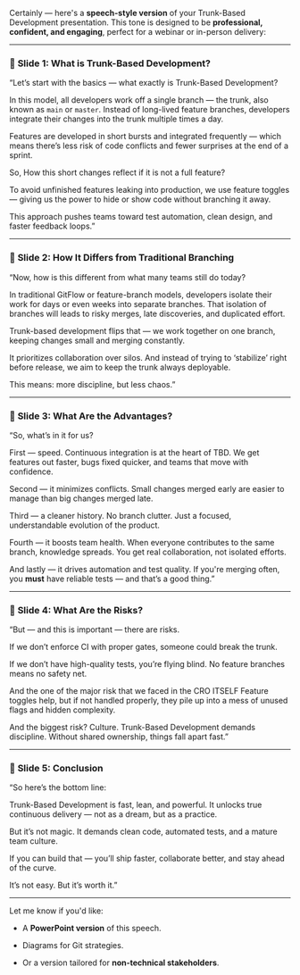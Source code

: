 Certainly — here's a **speech-style version** of your Trunk-Based Development presentation. This tone is designed to be **professional, confident, and engaging**, perfect for a webinar or in-person delivery:

---

### 🎤 **Slide 1: What is Trunk-Based Development?**

“Let’s start with the basics — what exactly is Trunk-Based Development?

In this model, all developers work off a single branch — the trunk, also known as `main` or `master`. Instead of long-lived feature branches, developers integrate their changes into the trunk multiple times a day.

Features are developed in short bursts and integrated frequently — which means there’s less risk of code conflicts and fewer surprises at the end of a sprint.

So, How this short changes reflect if it is not a full feature?

To avoid unfinished features leaking into production, we use feature toggles — giving us the power to hide or show code without branching it away.


This approach pushes teams toward test automation, clean design, and faster feedback loops.”

---

### 🎤 **Slide 2: How It Differs from Traditional Branching**

“Now, how is this different from what many teams still do today?

In traditional GitFlow or feature-branch models, developers isolate their work for days or even weeks into separate branches. That isolation of branches will leads to risky merges, late discoveries, and duplicated effort.

Trunk-based development flips that — we work together on one branch, keeping changes small and merging constantly.

It prioritizes collaboration over silos. And instead of trying to ‘stabilize’ right before release, we aim to keep the trunk always deployable.

This means: more discipline, but less chaos.”

---

### 🎤 **Slide 3: What Are the Advantages?**

“So, what’s in it for us?

First — speed. Continuous integration is at the heart of TBD. We get features out faster, bugs fixed quicker, and teams that move with confidence.

Second — it minimizes conflicts. Small changes merged early are easier to manage than big changes merged late.

Third — a cleaner history. No branch clutter. Just a focused, understandable evolution of the product.

Fourth — it boosts team health. When everyone contributes to the same branch, knowledge spreads. You get real collaboration, not isolated efforts.

And lastly — it drives automation and test quality. If you're merging often, you **must** have reliable tests — and that’s a good thing.”

---

### 🎤 **Slide 4: What Are the Risks?**

“But — and this is important — there are risks.

If we don’t enforce CI with proper gates, someone could break the trunk.

If we don’t have high-quality tests, you’re flying blind. No feature branches means no safety net.

And the one of the major risk that we faced in the CRO ITSELF
Feature toggles help, but if not handled properly, they pile up into a mess of unused flags and hidden complexity.

And the biggest risk? Culture. Trunk-Based Development demands discipline. Without shared ownership, things fall apart fast.”

---

### 🎤 **Slide 5: Conclusion**

“So here’s the bottom line:

Trunk-Based Development is fast, lean, and powerful. It unlocks true continuous delivery — not as a dream, but as a practice.

But it’s not magic. It demands clean code, automated tests, and a mature team culture.

If you can build that — you’ll ship faster, collaborate better, and stay ahead of the curve.

It’s not easy. But it’s worth it.”

---

Let me know if you'd like:

- A **PowerPoint version** of this speech.
    
- Diagrams for Git strategies.
    
- Or a version tailored for **non-technical stakeholders**.